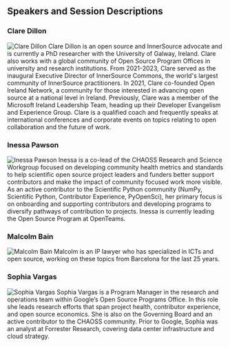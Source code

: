 ## Speakers and Session Descriptions

### Clare Dillon

![Clare Dillon](https://chaoss.github.io/website/CHAOSScon/2024EU/images/ClareDillon.jpg)
Clare Dillon is an open source and InnerSource advocate and is currently a PhD researcher with the University of Galway, Ireland. Clare also works with a global community of Open Source Program Offices in university and research institutions. From 2021-2023, Clare served as the inaugural Executive Director of InnerSource Commons, the world's largest community of InnerSource practitioners. In 2021, Clare co-founded Open Ireland Network, a community for those interested in advancing open source at a national level in Ireland. Previously, Clare was a member of the Microsoft Ireland Leadership Team, heading up their Developer Evangelism and Experience Group. Clare is a qualified coach and frequently speaks at international conferences and corporate events on topics relating to open collaboration and the future of work.

### Inessa Pawson

![Inessa Pawson](https://chaoss.github.io/website/CHAOSScon/2024EU/images/InessaPawson_speaker.jpeg)
Inessa is a co-lead of the CHAOSS Research and Science Workgroup focused on developing community health metrics and standards to help scientific open source project leaders and funders better support contributors and make the impact of community focused work more visible. As an active contributor to the Scientific Python community (NumPy, Scientific Python, Contributor Experience, PyOpenSci), her primary focus is on onboarding and supporting contributors and developing programs to diversify pathways of contribution to projects. Inessa is currently leading the Open Source Program at OpenTeams.

### Malcolm Bain

![Malcolm Bain](https://chaoss.github.io/website/CHAOSScon/2024EU/images/MalcolmBain.jpg)
Malcolm is an IP lawyer who has specialized in ICTs and open source, working on these topics from Barcelona for the last 25 years.

### Sophia Vargas

![Sophia Vargas](https://chaoss.github.io/website/CHAOSScon/2024EU/images/SophiaVargas.jpg)
Sophia Vargas is a Program Manager in the research and operations team within Google’s Open Source Programs Office. In this role she leads research efforts that span project health, contributor experience, and open source economics. She is also on the Governing Board and an active contributor to the CHAOSS community. Prior to Google, Sophia was an analyst at Forrester Research, covering data center infrastructure and cloud strategy.
